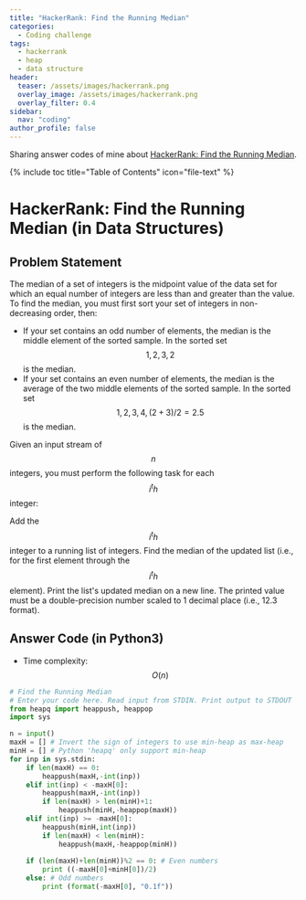 ```yaml
---
title: "HackerRank: Find the Running Median"
categories:
  - Coding challenge
tags:
  - hackerrank
  - heap
  - data structure
header:
  teaser: /assets/images/hackerrank.png
  overlay_image: /assets/images/hackerrank.png
  overlay_filter: 0.4
sidebar:
  nav: "coding"
author_profile: false
---
```


Sharing answer codes of mine about [HackerRank: Find the Running Median](https://www.hackerrank.com/challenges/find-the-running-median/problem).

{% include toc title="Table of Contents" icon="file-text" %}

# HackerRank: Find the Running Median (in Data Structures) 

## Problem Statement
The median of a set of integers is the midpoint value of the data set for which an equal number of integers are less than and greater than the value.
To find the median, you must first sort your set of integers in non-decreasing order, then:

- If your set contains an odd number of elements, the median is the middle element of the sorted sample. In the sorted set $${1,2,3}, 2$$ is the median.
- If your set contains an even number of elements, the median is the average of the two middle elements of the sorted sample. In the sorted set $${1,2,3,4}, (2+3)/2=2.5$$ is the median.

Given an input stream of $$n$$ integers, you must perform the following task for each $$i^th$$ integer:

Add the $$i^th$$ integer to a running list of integers.
Find the median of the updated list (i.e., for the first element through the $$i^th$$ element).
Print the list's updated median on a new line. The printed value must be a double-precision number scaled to 1 decimal place (i.e., 12.3 format).

## Answer Code (in Python3) 
- Time complexity: $$O(n)$$

```python
# Find the Running Median
# Enter your code here. Read input from STDIN. Print output to STDOUT
from heapq import heappush, heappop
import sys

n = input()
maxH = [] # Invert the sign of integers to use min-heap as max-heap
minH = [] # Python 'heapq' only support min-heap
for inp in sys.stdin:
    if len(maxH) == 0:
        heappush(maxH,-int(inp))
    elif int(inp) < -maxH[0]:
        heappush(maxH,-int(inp))
        if len(maxH) > len(minH)+1:
            heappush(minH,-heappop(maxH))        
    elif int(inp) >= -maxH[0]:
        heappush(minH,int(inp))
        if len(maxH) < len(minH):
            heappush(maxH,-heappop(minH))
            
    if (len(maxH)+len(minH))%2 == 0: # Even numbers
        print ((-maxH[0]+minH[0])/2)
    else: # Odd numbers
        print (format(-maxH[0], "0.1f"))
```